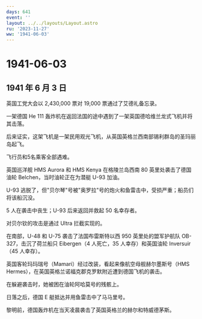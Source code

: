 ```yaml
---
days: 641
event: ''
layout: ../../layouts/Layout.astro
ru: '2023-11-27'
ww: '1941-06-03'
---
```


# 1941-06-03

## 1941 年 6 月 3 日

英国工党大会以 2,430,000 票对 19,000 票通过了艾德礼备忘录。

一架德国 He 111
轰炸机在返回法国的途中遇到了一架英国德哈维兰龙式飞机并将其击落。

后来证实，这架飞机是一架民用观光飞机，从英国英格兰西南部锡利群岛的圣玛丽岛起飞。

飞行员和5名乘客全部遇难。

英国巡洋舰 HMS Aurora 和 HMS Kenya 在格陵兰岛西南 80
英里处袭击了德国油轮 Belchen，当时油轮正在为潜艇 U-93 加油。

U-93
逃脱了，但"贝尔琴"号被"奥罗拉"号的炮火和鱼雷击中，受损严重；船员们将该船沉没。

5 人在袭击中丧生；U-93 后来返回并救起 50 名幸存者。

对贝尔钦的攻击是通过 Ultra 拦截实现的。

在南部，U-48 和 U-75 袭击了法国布雷斯特以西 950 英里处的盟军护航队
OB-327，击沉了荷兰船只 Eibergen（4 人死亡，35 人幸存）和英国油轮
Inversuir（45 人幸存）。

英国客轮玛玛瑞号（Mamari）经过改装，看起来像航空母舰赫尔墨斯号（HMS
Hermes），在英国英格兰诺福克郡克罗默附近遭到德国飞机的袭击。

在躲避袭击时，她被困在油轮阿哈莫号的残骸上。

日落之后，德国 E 艇抵达并用鱼雷击中了马马里号。

黎明前，德国轰炸机在当天凌晨袭击了英国英格兰的赫尔和特威德茅斯。
